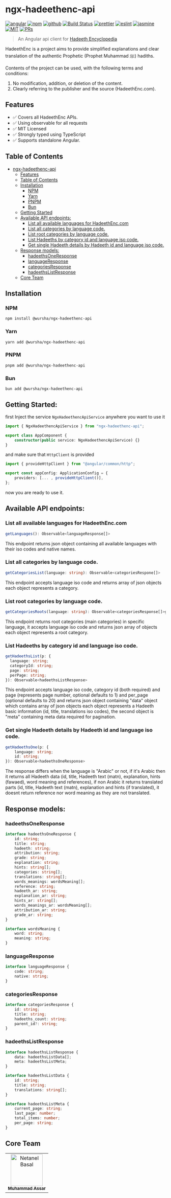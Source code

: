 # ngx-hadeethenc-api

[![angular](https://img.shields.io/badge/Angular-18-red?style=flat&logo=angular&logoColor=red)](https://github.com/angular/angular)
[![npm](https://img.shields.io/badge/NPM-package-red?style=flat&logo=npm)](https://www.npmjs.com/package/@wursha/ngx-hadeethenc-api)
[![github](https://img.shields.io/badge/hosted-github-red?style=flat&logo=github)](https://github.com/WurshaApps/ngx-hadeethenc-api)
[![Build Status](https://img.shields.io/badge/build-passing-brightgreen?style=flat&logo=github)](#contributors)
[![prettier](https://img.shields.io/badge/styled_with-prettier-334551.svg?style=flat&logo=prettier)](https://github.com/prettier/prettier)
[![eslint](https://img.shields.io/badge/linted_with-ESLINT-4B32C3.svg?style=flat&logo=eslint)](https://github.com/eslint/eslint)
[![jasmine](https://img.shields.io/badge/tested_with-jasmine-8a4182.svg?style=flat&logo=jasmine)](https://github.com/jasmine/jasmine)
[![MIT](https://img.shields.io/packagist/l/doctrine/orm.svg?style=flat)]()
[![PRs](https://img.shields.io/badge/PRs-welcome-brightgreen.svg?style=flat)](https://github.com/WurshaApps/ngx-hadeethenc-api/pulls)

> An Angular api client for [Hadeeth Encyclopedia](https://hadeethenc.com)

HadeethEnc is a project aims to provide simplified explanations and clear translation of the authentic Prophetic (Prophet Muhammad ﷺ) hadiths.

Contents of the project can be used, with the following terms and conditions:

1. No modification, addition, or deletion of the content.
2. Clearly referring to the publisher and the source (HadeethEnc.com).

## Features

-   ✅ Covers all HadeethEnc APIs.
-   ✅ Using observable for all requests
-   ✅ MIT Licensed
-   ✅ Strongly typed using TypeScript
-   ✅ Supports standalone Angular.

## Table of Contents

<!-- TOC start (generated with https://github.com/derlin/bitdowntoc) -->

-   [ngx-hadeethenc-api](#ngx-hadeethenc-api)
    -   [Features](#features)
    -   [Table of Contents](#table-of-contents)
    -   [Installation](#installation)
        -   [NPM](#npm)
        -   [Yarn](#yarn)
        -   [PNPM](#pnpm)
        -   [Bun](#bun)
    -   [Getting Started](#getting-started)
    -   [Available API endpoints:](#available-api-endpoints)
        -   [List all available languages for HadeethEnc.com](#list-all-available-languages-for-hadeethenccom)
        -   [List all categories by language code.](#list-all-categories-by-language-code)
        -   [List root categories by language code.](#list-root-categories-by-language-code)
        -   [List Hadeeths by category id and language iso code.](#list-hadeeths-by-category-id-and-language-iso-code)
        -   [Get single Hadeeth details by Hadeeth id and language iso code.](#get-single-hadeeth-details-by-hadeeth-id-and-language-iso-code)
    -   [Response models:](#response-models)
        -   [hadeethsOneResponse](#hadeethsoneresponse)
        -   [languageResponse](#languageresponse)
        -   [categoriesResponse](#categoriesresponse)
        -   [hadeethsListResponse](#hadeethslistresponse)
    -   [Core Team](#core-team)

<!-- TOC end -->

## Installation

### NPM

`npm install @wursha/ngx-hadeethenc-api`

### Yarn

`yarn add @wursha/ngx-hadeethenc-api`

### PNPM

`pnpm add @wursha/ngx-hadeethenc-api`

### Bun

`bun add @wursha/ngx-hadeethenc-api`

## Getting Started:

first Inject the service `NgxHadeethencApiService` anywhere you want to use it

```ts
import { NgxHadeethencApiService } from "ngx-hadeethenc-api";

export class AppComponent {
    constructor(public service: NgxHadeethencApiService) {}
}
```

and make sure that `HttpClient` is provided

```ts
import { provideHttpClient } from "@angular/common/http";

export const appConfig: ApplicationConfig = {
    providers: [... , provideHttpClient()],
};
```

now you are ready to use it.

## Available API endpoints:

### List all available languages for HadeethEnc.com

```ts
getLanguages(): Observable<languageResponse[]>
```

This endpoint returns json object containing all available languages with their iso codes and native names.

### List all categories by language code.

```ts
getCategoriesList(language: string): Observable<categoriesRespone[]>
```

This endpoint accepts language iso code and returns array of json objects each object represents a category.

### List root categories by language code.

```ts
getCategoriesRoots(language: string): Observable<categoriesResponse[]>g
```

This endpoint returns root categories (main categories) in specific language, it accepts language iso code and returns json array of objects each object represents a root category.

### List Hadeeths by category id and language iso code.

```ts
getHadeethsList(p: {
  language: string;
  categoryId: string;
  page: string;
  perPage: string;
}): Observable<hadeethsListResponse>
```

This endpoint accepts language iso code, category id (both required) and page (represents page number, optional defaults to 1) and per_page (optional defaults to 20) and returns json object containing "data" object which contains array of json objects each object represents a Hadeeth basic information (id, title, translations iso codes), the second object is "meta" containing meta data required for pagination.

### Get single Hadeeth details by Hadeeth id and language iso code.

```ts
getHadeethsOne(p: {
    language: string;
    id: string;
}): Observable<hadeethsOneResponse>
```

The response differs when the language is "Arabic" or not, if it's Arabic then it returns all Hadeeth data (id, title, Hadeeth text (matn), explanation, hints (fawaed), word meaning and references), if non Arabic it returns translated parts (id, title, Hadeeth text (matn), explanation and hints (if translated), it doesnt return reference nor word meaning as they are not translated.

## Response models:

### hadeethsOneResponse

```ts
interface hadeethsOneResponse {
    id: string;
    title: string;
    hadeeth: string;
    attribution: string;
    grade: string;
    explanation: string;
    hints: string[];
    categories: string[];
    translations: string[];
    words_meanings: wordsMeaning[];
    reference: string;
    hadeeth_ar: string;
    explanation_ar: string;
    hints_ar: string[];
    words_meanings_ar: wordsMeaning[];
    attribution_ar: string;
    grade_ar: string;
}

interface wordsMeaning {
    word: string;
    meaning: string;
}
```

### languageResponse

```ts
interface languageResponse {
    code: string;
    native: string;
}
```

### categoriesResponse

```ts
interface categoriesResponse {
    id: string;
    title: string;
    hadeeths_count: string;
    parent_id?: string;
}
```

### hadeethsListResponse

```ts
interface hadeethsListResponse {
    data: hadeethsListData[];
    meta: hadeethsListMeta;
}

interface hadeethsListData {
    id: string;
    title: string;
    translations: string[];
}

interface hadeethsListMeta {
    current_page: string;
    last_page: number;
    total_items: number;
    per_page: string;
}
```

## Core Team

<table>
  <tr>
    <td align="center"><a href="https://github.com/MuhAssar"><img src="https://avatars.githubusercontent.com/u/2022065?v=4" width="100px;" alt="Netanel Basal"/><br /><sub><b>Muhammad Assar</b></sub></a></td>
    </tr>
</table>
